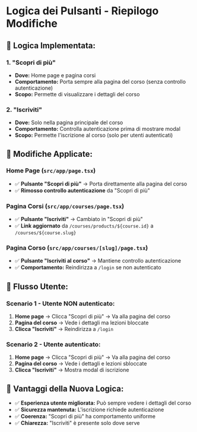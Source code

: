 # Logica dei Pulsanti - Riepilogo Modifiche

## 🎯 **Logica Implementata:**

### 1. **"Scopri di più"**
- **Dove:** Home page e pagina corsi
- **Comportamento:** Porta sempre alla pagina del corso (senza controllo autenticazione)
- **Scopo:** Permette di visualizzare i dettagli del corso

### 2. **"Iscriviti"**
- **Dove:** Solo nella pagina principale del corso
- **Comportamento:** Controlla autenticazione prima di mostrare modal
- **Scopo:** Permette l'iscrizione al corso (solo per utenti autenticati)

## 📍 **Modifiche Applicate:**

### Home Page (`src/app/page.tsx`)
- ✅ **Pulsante "Scopri di più"** → Porta direttamente alla pagina del corso
- ✅ **Rimosso controllo autenticazione** da "Scopri di più"

### Pagina Corsi (`src/app/courses/page.tsx`)
- ✅ **Pulsante "Iscriviti"** → Cambiato in "Scopri di più"
- ✅ **Link aggiornato** da `/courses/products/${course.id}` a `/courses/${course.slug}`

### Pagina Corso (`src/app/courses/[slug]/page.tsx`)
- ✅ **Pulsante "Iscriviti al corso"** → Mantiene controllo autenticazione
- ✅ **Comportamento:** Reindirizza a `/login` se non autenticato

## 🔄 **Flusso Utente:**

### Scenario 1 - Utente NON autenticato:
1. **Home page** → Clicca "Scopri di più" → Va alla pagina del corso
2. **Pagina del corso** → Vede i dettagli ma lezioni bloccate
3. **Clicca "Iscriviti"** → Reindirizza a `/login`

### Scenario 2 - Utente autenticato:
1. **Home page** → Clicca "Scopri di più" → Va alla pagina del corso
2. **Pagina del corso** → Vede i dettagli e lezioni sbloccate
3. **Clicca "Iscriviti"** → Mostra modal di iscrizione

## 🎨 **Vantaggi della Nuova Logica:**

- ✅ **Esperienza utente migliorata:** Può sempre vedere i dettagli del corso
- ✅ **Sicurezza mantenuta:** L'iscrizione richiede autenticazione
- ✅ **Coerenza:** "Scopri di più" ha comportamento uniforme
- ✅ **Chiarezza:** "Iscriviti" è presente solo dove serve
